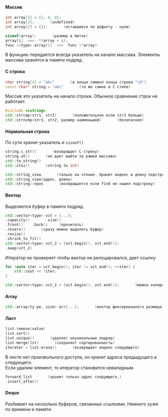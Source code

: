 #### Массив
```cpp
int array[3] = {1, 0, 0};
int array[3];       (undefined)
int array[3] = {1};       (оставшиеся по дефолту - нули)

sizeof(array);       (размер в битах)
array[i]  <=>  *(array + i);
func (<type> array[])  <=>  func (*array)
 ```

В функцию передается всегда указатель на начало массива.
Элементы массива хранятся в памяти подряд.

#### С строка
```cpp
char string[4] = "abc"       (в конце символ конца строки "\0")
const char* string = "abc"       (то же самое в С-стиле)
```
Массив это указатель на начало строки. Обычное сравнение строк не работает.
```cpp
#include <cstring>
std::strcmp(str1, str2)       (положительное если str1 больше)
std::strncmp(str1, str2, размер наименьшей)       (безопаснее)
```

#### Нормальная строка
По сути хранит указатель и `sizeof()`
```cpp
string.c_str()       (возвращает С-строку)
string.at()       (не дает выйти за рамки массива)
std::to_string()
std::stoi()       (string to int)
```
```cpp
std::string_view       (только на чтение. Хранит индекс и длину подстроки)
std::string_view(адрес, длина)
std::string::npos       (возвращается если find не нашел подстроку)
```

#### Вектор
Выделяется буфер в памяти подряд.
```cpp
std::vector<type> vct = {...};
.capacity()       .size()
.front()    .back()     (прочитать)
.reserv()       (сразу можно выделить буфер)
.resize()
.shrink_to_fit()
std::vector<type> vct_2 = {vct.begin(), vct.end()};
.swap(vct_2)     
```
Итератор не проверяет чтобы вектор не релоцировался, дает ссылку
```cpp
for (auto iter = vct.begin(); iter != vct.end(); ++iter) {
	std::cout << *iter;
{

std::vector<type> vct_2 = {vct.begin(), vct.end()};       (можно копировать)
```

#### Array
```cpp
std::array<ty pe, size> arr{...};       (вектор фиксированного размера)
```

#### Лист
```cpp
list.remove(value)
list.sort()
list.unique()       (удаляет неуникальные подряд)
list.merge(lst)       (сохраняет сортированность)
iterator = list.erase()       (возвращает индекс следующего)
```
В листе нет произвольного доступа, он хранит адреса предыдущего и следуещего.  
Если удалим элемент, то итератор становится невалидным.
```cpp
forward_list       (хранит только адрес следующего,)
.insert_after()
```

#### Deque
Разбивает на несколько буферов, связанных ссылками. Немного хуже по времени и памяти
